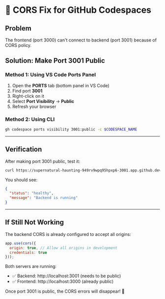 # 🔧 CORS Fix for GitHub Codespaces

## Problem
The frontend (port 3000) can't connect to backend (port 3001) because of CORS policy.

## Solution: Make Port 3001 Public

### Method 1: Using VS Code Ports Panel
1. Open the **PORTS** tab (bottom panel in VS Code)
2. Find port **3001**
3. Right-click on it
4. Select **Port Visibility** → **Public**
5. Refresh your browser

### Method 2: Using CLI
```bash
gh codespace ports visibility 3001:public -c $CODESPACE_NAME
```

---

## Verification

After making port 3001 public, test it:

```bash
curl https://supernatural-haunting-949rv9wpq95hpxp6-3001.app.github.dev/api/health
```

You should see:
```json
{
  "status": "healthy",
  "message": "Backend is running"
}
```

---

## If Still Not Working

The backend CORS is already configured to accept all origins:
```javascript
app.use(cors({
  origin: true, // Allow all origins in development
  credentials: true
}));
```

Both servers are running:
- ✅ Backend: http://localhost:3001 (needs to be public)
- ✅ Frontend: http://localhost:3000 (already public)

Once port 3001 is public, the CORS errors will disappear! 🎉

